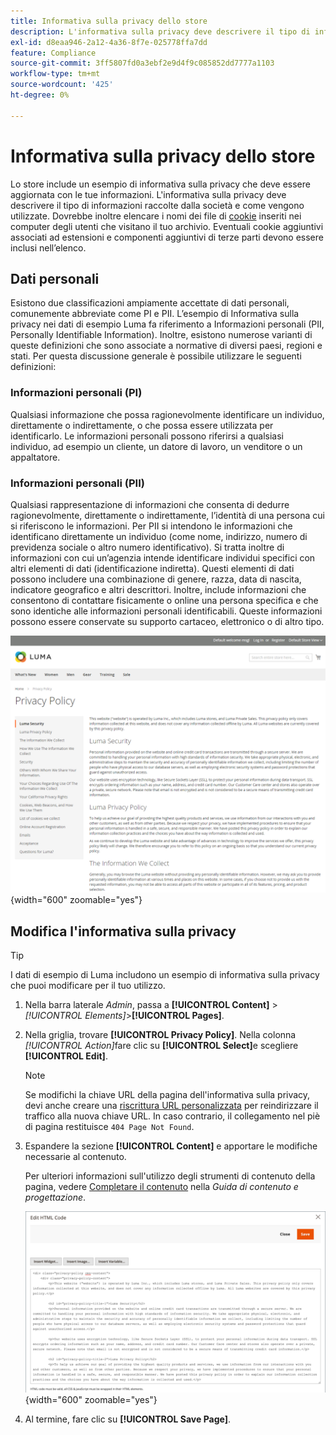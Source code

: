 ```yaml
---
title: Informativa sulla privacy dello store
description: L'informativa sulla privacy deve descrivere il tipo di informazioni raccolte dalla società e come vengono utilizzate.
exl-id: d8eaa946-2a12-4a36-8f7e-025778ffa7dd
feature: Compliance
source-git-commit: 3ff5807fd0a3ebf2e9d4f9c085852dd7777a1103
workflow-type: tm+mt
source-wordcount: '425'
ht-degree: 0%

---
```


# Informativa sulla privacy dello store

Lo store include un esempio di informativa sulla privacy che deve essere aggiornata con le tue informazioni. L&#39;informativa sulla privacy deve descrivere il tipo di informazioni raccolte dalla società e come vengono utilizzate. Dovrebbe inoltre elencare i nomi dei file di [cookie](compliance-cookie-law.md#default-cookies) inseriti nei computer degli utenti che visitano il tuo archivio. Eventuali cookie aggiuntivi associati ad estensioni e componenti aggiuntivi di terze parti devono essere inclusi nell’elenco.

## Dati personali

Esistono due classificazioni ampiamente accettate di dati personali, comunemente abbreviate come PI e PII. L’esempio di Informativa sulla privacy nei dati di esempio Luma fa riferimento a Informazioni personali (PII, Personally Identifiable Information). Inoltre, esistono numerose varianti di queste definizioni che sono associate a normative di diversi paesi, regioni e stati. Per questa discussione generale è possibile utilizzare le seguenti definizioni:

### Informazioni personali (PI)

Qualsiasi informazione che possa ragionevolmente identificare un individuo, direttamente o indirettamente, o che possa essere utilizzata per identificarlo. Le informazioni personali possono riferirsi a qualsiasi individuo, ad esempio un cliente, un datore di lavoro, un venditore o un appaltatore.

### Informazioni personali (PII)

Qualsiasi rappresentazione di informazioni che consenta di dedurre ragionevolmente, direttamente o indirettamente, l’identità di una persona cui si riferiscono le informazioni. Per PII si intendono le informazioni che identificano direttamente un individuo (come nome, indirizzo, numero di previdenza sociale o altro numero identificativo). Si tratta inoltre di informazioni con cui un’agenzia intende identificare individui specifici con altri elementi di dati (identificazione indiretta). Questi elementi di dati possono includere una combinazione di genere, razza, data di nascita, indicatore geografico e altri descrittori. Inoltre, include informazioni che consentono di contattare fisicamente o online una persona specifica e che sono identiche alle informazioni personali identificabili. Queste informazioni possono essere conservate su supporto cartaceo, elettronico o di altro tipo.

![Esempio di vetrina - informativa sulla privacy](./assets/storefront-privacy-policy.png){width="600" zoomable="yes"}

## Modifica l&#39;informativa sulla privacy

>[!TIP]
>
>I dati di esempio di Luma includono un esempio di informativa sulla privacy che puoi modificare per il tuo utilizzo.

1. Nella barra laterale _Admin_, passa a **[!UICONTROL Content]** > _[!UICONTROL Elements]_>**[!UICONTROL Pages]**.

1. Nella griglia, trovare **[!UICONTROL Privacy Policy]**. Nella colonna _[!UICONTROL Action]_&#x200B;fare clic su **[!UICONTROL Select]**&#x200B;e scegliere **[!UICONTROL Edit]**.

   >[!NOTE]
   >
   >Se modifichi la chiave URL della pagina dell&#39;informativa sulla privacy, devi anche creare una [riscrittura URL personalizzata](../merchandising-promotions/url-rewrite-custom.md) per reindirizzare il traffico alla nuova chiave URL. In caso contrario, il collegamento nel piè di pagina restituisce `404 Page Not Found`.

1. Espandere la sezione **[!UICONTROL Content]** e apportare le modifiche necessarie al contenuto.

   Per ulteriori informazioni sull&#39;utilizzo degli strumenti di contenuto della pagina, vedere [Completare il contenuto](../content-design/page-add.md#step-2-complete-the-content) nella _Guida di contenuto e progettazione_.

   ![Pagina informativa sulla privacy - modifica contenuto](./assets/page-privacy-content-edit.png){width="600" zoomable="yes"}

1. Al termine, fare clic su **[!UICONTROL Save Page]**.
